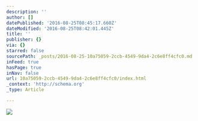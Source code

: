 ```yaml
---
description: ''
author: []
datePublished: '2016-08-25T08:45:17.660Z'
dateModified: '2016-08-25T08:42:01.445Z'
title: ''
publisher: {}
via: {}
starred: false
sourcePath: _posts/2016-08-25-10a75059-2ccb-4549-9da4-2c6e8ff4cfc0.md
inFeed: true
hasPage: true
inNav: false
url: 10a75059-2ccb-4549-9da4-2c6e8ff4cfc0/index.html
_context: 'http://schema.org'
_type: Article

---
```

![](https://the-grid-user-content.s3-us-west-2.amazonaws.com/d52fa3d2-6728-496f-a4c5-5350b5b5b4e9.jpg)